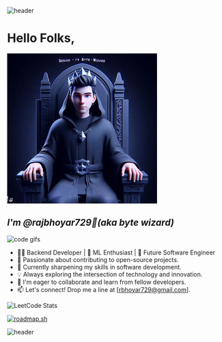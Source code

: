 ![header](https://capsule-render.vercel.app/api?type=wave&color=gradient&height=200&section=header&text=Welcome&fontSize=90)

# Hello Folks,
 ![alt text][id] 
## *I'm @rajbhoyar729👋(aka byte wizard)* 

[id]:./oig.jpeg

![code gifs](https://tenor.com/bPhZ2.gif)
+ 👨‍💻 Backend Developer | 🤖 ML Enthusiast | 🚀 Future Software Engineer
+ 🔭 Passionate about contributing to open-source projects.
+ 🌱 Currently sharpening my skills in software development.
+ 💡 Always exploring the intersection of technology and innovation.
+ 💞️ I'm eager to collaborate and learn from fellow developers.
+ 📫 Let's connect! Drop me a line at [rbhoyar729@gmail.com].
  
![LeetCode Stats](https://leetcard.jacoblin.cool/raj729?theme=dark&font=Rufina&ext=heatmap)

[![roadmap.sh](https://api.roadmap.sh/v1-badge/wide/64f3db3eb128dce3cba2331f?variant=dark)](https://roadmap.sh) 

![header](https://capsule-render.vercel.app/api?type=wave&color=gradient&height=200&section=footer&text=Thank%20You&fontSize=90) 

